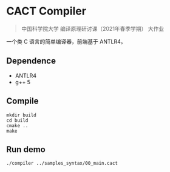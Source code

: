 # CACT Compiler
> 中国科学院大学 编译原理研讨课（2021年春季学期） 大作业

一个类 C 语言的简单编译器，前端基于 ANTLR4。

## Dependence
* ANTLR4 
* g++ 5

## Compile

```shell
mkdir build
cd build
cmake ..
make
```

## Run demo

```shell
./compiler ../samples_syntax/00_main.cact
```
